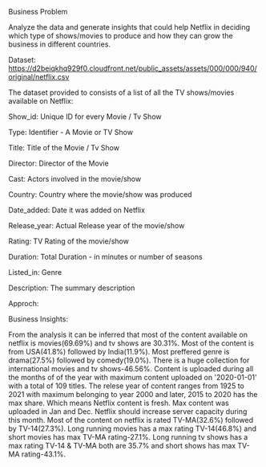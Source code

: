 Business Problem

Analyze the data and generate insights that could help Netflix in deciding which type of shows/movies to produce and how they can grow the business in different countries.

Dataset: https://d2beiqkhq929f0.cloudfront.net/public_assets/assets/000/000/940/original/netflix.csv

The dataset provided to consists of a list of all the TV shows/movies available on Netflix:

Show_id: Unique ID for every Movie / Tv Show

Type: Identifier - A Movie or TV Show

Title: Title of the Movie / Tv Show

Director: Director of the Movie

Cast: Actors involved in the movie/show

Country: Country where the movie/show was produced

Date_added: Date it was added on Netflix

Release_year: Actual Release year of the movie/show

Rating: TV Rating of the movie/show

Duration: Total Duration - in minutes or number of seasons

Listed_in: Genre

Description: The summary description

Approch:



Business Insights:

From the analysis it can be inferred that most of the content available on netflix is movies(69.69%) and tv shows are 30.31%. Most of the content is from USA(41.8%) followed by India(11.9%).
Most preffered genre is drama(27.5%) followed by comedy(19.0%). There is a huge collection for international movies and tv shows-46.56%.
Content is uploaded during all the months of of the year with maximum content uploaded on '2020-01-01' with a total of 109 titles.
The relese year of content ranges from 1925 to 2021 with maximum belonging to year 2000 and later, 2015 to 2020 has the max share. Which means Netflix content is fresh.
Max content was uploaded in Jan and Dec. Netflix should increase server capacity during this month.
Most of the content on netflix is rated TV-MA(32.6%) followed by TV-14(27.3%). Long running movies has a max rating TV-14(46.8%) and short movies has max TV-MA rating-27.1%. Long running tv shows has a max rating TV-14 & TV-MA both are 35.7% and short shows has max TV-MA rating-43.1%.

